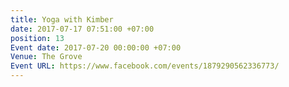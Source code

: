 ```yaml
---
title: Yoga with Kimber
date: 2017-07-17 07:51:00 +07:00
position: 13
Event date: 2017-07-20 00:00:00 +07:00
Venue: The Grove
Event URL: https://www.facebook.com/events/1879290562336773/
---
```


